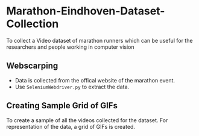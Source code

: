 # Marathon-Eindhoven-Dataset-Collection
To collect a Video dataset of marathon runners which can be useful for the researchers and people working in computer vision

## Webscarping
 
* Data is collected from the offical website of the marathon event.
* Use `SeleniumWebdriver.py` to extract the data.

## Creating Sample Grid of GIFs

To create a sample of all the videos collected for the dataset. For representation of the data, a grid of GIFs is created.
